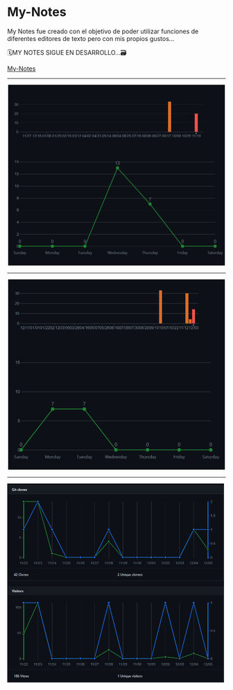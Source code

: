 # My-Notes

My Notes fue creado con el objetivo de poder utilizar funciones de diferentes editores de texto pero con mis propios gustos...

🗓️MY NOTES SIGUE EN DESARROLLO...🗃️

[My-Notes](https://my-notes-bcc.netlify.app/)

<hr>

<div align="center">
  
<img width="500" alt="image" src="Docs/stadist-notes.png">

<hr>

<img width="500" alt="image" src="Docs/stadist2.png">

</div>

<hr>

<div>

<img width="500" alt="image" src="Docs/Visitors-Notes.png">
  
</div>



